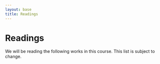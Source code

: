 ```yaml
---
layout: base
title: Readings
---
```

# Readings
We will be reading the following works in this course. This list is subject to change.
